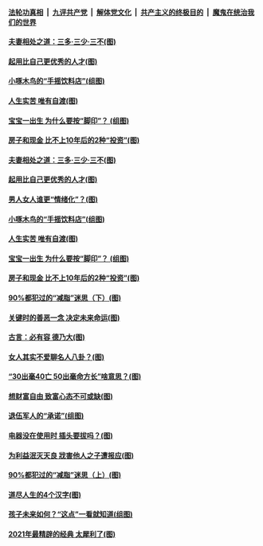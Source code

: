 

####  [法轮功真相](../../../../basic/blob/master/README.md?t=03290131) &nbsp;|&nbsp; [九评共产党](../../../../9ping.md/blob/master/README.md?t=03290131) &nbsp;|&nbsp; [解体党文化](../../../../jtdwh.md/blob/master/README.md?t=03290131)  &nbsp;|&nbsp; [共产主义的终极目的](../../../../gczydzjmd.md/blob/master/README.md?t=03290131) &nbsp;|&nbsp; [魔鬼在统治我们的世界](../../../../mgztzwmdsj.md/blob/master/README.md?t=03290131) 

#### [夫妻相处之道：三多‧三少‧三不(图)](../pages/p8/966524.md?t=03290131) 

#### [起用比自己更优秀的人才(图)](../pages/p8/966517.md?t=03290131) 

#### [小啄木鸟的“手摇饮料店”(组图)](../pages/p8/966944.md?t=03290131) 

#### [人生实苦 唯有自渡(图)](../pages/p8/966742.md?t=03290131) 

#### [宝宝一出生 为什么要按“脚印”？ (组图)](../pages/p8/966495.md?t=03290131) 

#### [房子和现金 比不上10年后的2种“投资”(图)](../pages/p8/966881.md?t=03290131) 

#### [夫妻相处之道：三多‧三少‧三不(图)](../pages/p8/966524.md?t=03290131) 

#### [起用比自己更优秀的人才(图)](../pages/p8/966517.md?t=03290131) 

#### [男人女人谁更“情绪化”？(图)](../pages/p8/966962.md?t=03290131) 

#### [小啄木鸟的“手摇饮料店”(组图)](../pages/p8/966944.md?t=03290131) 

#### [人生实苦 唯有自渡(图)](../pages/p8/966742.md?t=03290131) 

#### [宝宝一出生 为什么要按“脚印”？ (组图)](../pages/p8/966495.md?t=03290131) 

#### [房子和现金 比不上10年后的2种“投资”(图)](../pages/p8/966881.md?t=03290131) 

#### [90%都犯过的“减脂”迷思（下）(图)](../pages/p8/966818.md?t=03290131) 

#### [关键时的善恶一念 决定未来命运(图)](../pages/p8/935513.md?t=03290131) 

#### [古言：必有容 德乃大(图)](../pages/p8/965996.md?t=03290131) 

#### [女人其实不爱聊名人八卦？(图)](../pages/p8/966732.md?t=03290131) 

#### [“30出毫40亡 50出毫命方长”啥意思？(图)](../pages/p8/966719.md?t=03290131) 

#### [想财富自由 致富心态不可或缺(图)](../pages/p8/966698.md?t=03290131) 

#### [退伍军人的“承诺”(组图)](../pages/p8/965778.md?t=03290131) 

#### [电器没在使用时 插头要拔吗？(图)](../pages/p8/966498.md?t=03290131) 

#### [为利益泯灭天良 戕害他人之子遭报应(图)](../pages/p8/966005.md?t=03290131) 

#### [90%都犯过的“减脂”迷思（上）(图)](../pages/p8/966576.md?t=03290131) 

#### [道尽人生的4个汉字(图)](../pages/p8/965438.md?t=03290131) 

#### [孩子未来如何？“这点”一看就知道(组图)](../pages/p8/966011.md?t=03290131) 

#### [2021年最精辟的经典 太犀利了(图)](../pages/p8/966031.md?t=03290131) 


